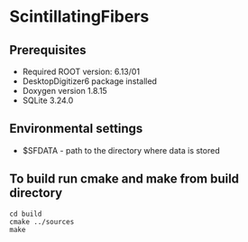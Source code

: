 # ScintillatingFibers

Prerequisites
------------------------------------------------
* Required ROOT version: 6.13/01
* DesktopDigitizer6 package installed
* Doxygen version 1.8.15
* SQLite 3.24.0

Environmental settings
------------------------------------------------
* $SFDATA - path to the directory where data is stored

To build run cmake and make from build directory
------------------------------------------------
```
cd build
cmake ../sources
make
```
